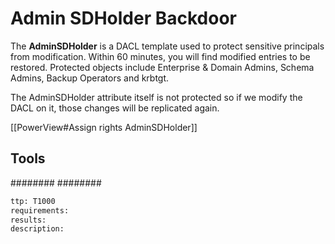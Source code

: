 # Admin SDHolder Backdoor
The **AdminSDHolder** is a DACL template used to protect sensitive principals from modification. Within 60 minutes, you will find modified entries to be restored. Protected objects include Enterprise & Domain Admins, Schema Admins, Backup Operators and krbtgt.

The AdminSDHolder attribute itself is not protected so if we modify the DACL on it, those changes will be replicated again.

[[PowerView#Assign rights AdminSDHolder]]


## Tools
########
########

```meta
ttp: T1000
requirements:
results: 
description: 
```